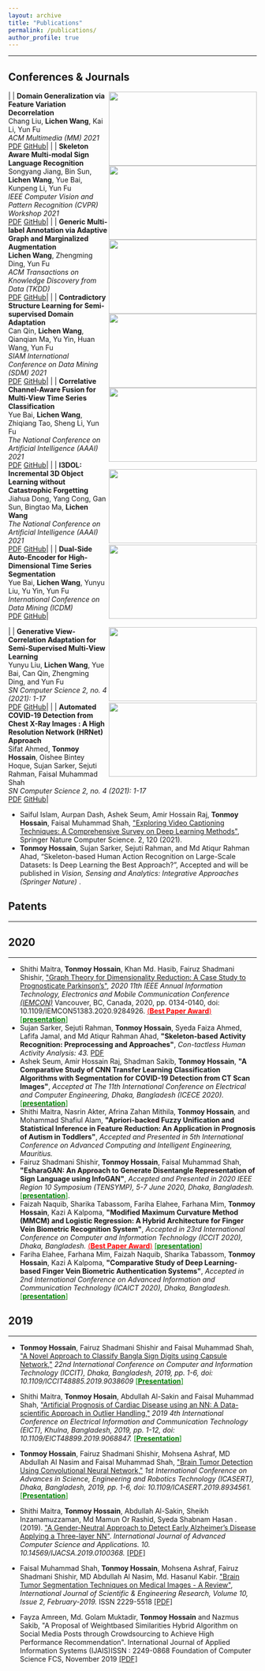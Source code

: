 ```yaml
---
layout: archive
title: "Publications"
permalink: /publications/
author_profile: true
---
```


-----------
## Conferences & Journals


|<img src='profile_img.png' align='right' style=' width:300px;height:150px'/> | **Domain Generalization via Feature Variation Decorrelation** <br> Chang Liu, **Lichen Wang**, Kai Li, Yun Fu<br> <i>ACM Multimedia (MM) 2021 </i> <br>[PDF](https://link.springer.com/article/10.1007/s42979-021-00690-w) [GitHub](https://link.springer.com/article/10.1007/s42979-021-00690-w)|
|<img src='profile_img.png' align='right' style=' width:300px;height:150px'/> | **Skeleton Aware Multi-modal Sign Language Recognition** <br> Songyang Jiang, Bin Sun, **Lichen Wang**, Yue Bai, Kunpeng Li, Yun Fu<br> <i>IEEE Computer Vision and Pattern Recognition (CVPR) Workshop 2021 </i> <br>[PDF](https://link.springer.com/article/10.1007/s42979-021-00690-w) [GitHub](https://link.springer.com/article/10.1007/s42979-021-00690-w)|
|<img src='profile_img.png' align='right' style=' width:300px;height:150px'/> | **Generic Multi-label Annotation via Adaptive Graph and Marginalized Augmentation** <br> **Lichen Wang**, Zhengming Ding, Yun Fu<br> <i>ACM Transactions on Knowledge Discovery from Data (TKDD)</i> <br>[PDF](https://link.springer.com/article/10.1007/s42979-021-00690-w) [GitHub](https://link.springer.com/article/10.1007/s42979-021-00690-w)|
|<img src='profile_img.png' align='right' style=' width:300px;height:150px'/> | **Contradictory Structure Learning for Semi-supervised Domain Adaptation** <br> Can Qin, **Lichen Wang**, Qianqian Ma, Yu Yin, Huan Wang, Yun Fu<br> <i>SIAM International Conference on Data Mining (SDM) 2021</i> <br>[PDF](https://link.springer.com/article/10.1007/s42979-021-00690-w) [GitHub](https://link.springer.com/article/10.1007/s42979-021-00690-w)|
|<img src='profile_img.png' align='right' style=' width:300px;height:150px'/> | **Correlative Channel-Aware Fusion for Multi-View Time Series Classification** <br> Yue Bai, **Lichen Wang**, Zhiqiang Tao, Sheng Li, Yun Fu<br> <i>The National Conference on Artificial Intelligence (AAAI) 2021 </i> <br>[PDF](https://link.springer.com/article/10.1007/s42979-021-00690-w) [GitHub](https://link.springer.com/article/10.1007/s42979-021-00690-w)|
|<img src='profile_img.png' align='right' style=' width:300px;height:150px'/> | **I3DOL: Incremental 3D Object Learning without Catastrophic Forgetting** <br> Jiahua Dong, Yang Cong, Gan Sun, Bingtao Ma, **Lichen Wang**<br> <i>The National Conference on Artificial Intelligence (AAAI) 2021</i> <br>[PDF](https://link.springer.com/article/10.1007/s42979-021-00690-w) [GitHub](https://link.springer.com/article/10.1007/s42979-021-00690-w)|
|<img src='profile_img.png' align='right' style=' width:300px;height:150px'/> | **Dual-Side Auto-Encoder for High-Dimensional Time Series Segmentation** <br> Yue Bai, **Lichen Wang**, Yunyu Liu, Yu Yin, Yun Fu<br> <i>International Conference on Data Mining (ICDM)</i> <br>[PDF](https://link.springer.com/article/10.1007/s42979-021-00690-w) [GitHub](https://link.springer.com/article/10.1007/s42979-021-00690-w)|

|<img src='profile_img.png' align='right' style=' width:300px;height:150px'/> | **Generative View-Correlation Adaptation for Semi-Supervised Multi-View Learning** <br> Yunyu Liu, **Lichen Wang**, Yue Bai, Can Qin, Zhengming Ding, and Yun Fu<br> <i>SN Computer Science 2, no. 4 (2021): 1-17 </i> <br>[PDF](https://link.springer.com/article/10.1007/s42979-021-00690-w) [GitHub](https://link.springer.com/article/10.1007/s42979-021-00690-w)|
|<img src='profile_img.png' align='right' style=' width:300px;height:150px'/> | **Automated COVID-19 Detection from Chest X-Ray Images : A High Resolution Network (HRNet) Approach** <br> Sifat Ahmed, **Tonmoy Hossain**, Oishee Bintey Hoque, Sujan Sarker, Sejuti Rahman, Faisal Muhammad Shah<br> <i>SN Computer Science 2, no. 4 (2021): 1-17 </i> <br>[PDF](https://link.springer.com/article/10.1007/s42979-021-00690-w) [GitHub](https://link.springer.com/article/10.1007/s42979-021-00690-w)|


* Saiful Islam, Aurpan Dash, Ashek Seum, Amir Hossain Raj, **Tonmoy Hossain**, Faisal Muhammad Shah, ["Exploring Video Captioning Techniques: A Comprehensive Survey on Deep Learning Methods"](https://link.springer.com/article/10.1007/s42979-021-00487-x?wt_mc=Internal.Event.1.SEM.ArticleAuthorIncrementalIssue&utm_source=ArticleAuthorIncrementalIssue&utm_medium=email&utm_content=AA_en_06082018&ArticleAuthorIncrementalIssue_20210302), Springer Nature Computer Science. 2, 120 (2021).
* **Tonmoy Hossain**, Sujan Sarker, Sejuti Rahman, and Md Atiqur Rahman Ahad, “Skeleton-based Human Action Recognition on Large-Scale Datasets: Is Deep Learning the Best Approach?”, Accepted and will be published in <i>Vision, Sensing and Analytics: Integrative Approaches (Springer Nature) </i>.


## Patents
-----------






## 2020
-----------
*  Shithi Maitra, **Tonmoy Hossain**, Khan Md. Hasib, Fairuz Shadmani Shishir, ["Graph Theory for Dimensionality Reduction: A Case Study to Prognosticate Parkinson’s",](https://ieeexplore.ieee.org/abstract/document/9284926) <i>2020 11th IEEE Annual Information Technology, Electronics and Mobile Communication Conference [(IEMCON)](https://ieee-iemcon.org/)</i> Vancouver, BC, Canada, 2020, pp. 0134-0140, doi: 10.1109/IEMCON51383.2020.9284926. [<span style ="color:Red">(**Best Paper Award**)</span>](https://tonmoy-hossain.github.io/files/Best_Paper_Award.png) [<span style ="color:Green">[**presentation**]</span>](https://tonmoy-hossain.github.io/files/IEMCON2020(Graph).pdf)
*  Sujan Sarker, Sejuti Rahman, **Tonmoy Hossain**, Syeda Faiza Ahmed, Lafifa Jamal, and Md Atiqur Rahman Ahad, **"Skeleton-based Activity Recognition: Preprocessing and Approaches"**, <i>Con-tactless Human Activity Analysis: 43.</i> [PDF](https://www.springer.com/gp/book/9783030685898) 
*  Ashek Seum, Amir Hossain Raj, Shadman Sakib, **Tonmoy Hossain**, **"A Comparative Study of CNN Transfer Learning Classification Algorithms with Segmentation for COVID-19 Detection from CT Scan Images"**, <i>Accepted at The 11th International Conference on Electrical and Computer Engineering, Dhaka, Bangladesh (ICECE 2020).</i> [<span style ="color:Green">[**presentation**]</span>](https://tonmoy-hossain.github.io/files/ICECE_2020_(COVID-19).pdf)
*  Shithi Maitra, Nasrin Akter, Afrina Zahan Mithila, **Tonmoy Hossain**, and Mohammad Shafiul Alam, **"Apriori-backed Fuzzy Unification and Statistical Inference in Feature Reduction: An Application in Prognosis of Autism in Toddlers"**, <i>Accepted and Presented in 5th International Conference on Advanced Computing and Intelligent Engineering, Mauritius.</i>
*  Fairuz Shadmani Shishir, **Tonmoy Hossain**, Faisal Muhammad Shah, **"EsharaGAN: An Approach to Generate Disentangle Representation of Sign Language using InfoGAN"**, <i>Accepted and Presented in 2020 IEEE Region 10 Symposium (TENSYMP), 5-7 June 2020, Dhaka, Bangladesh.</i> [<span style ="color:Green">[**presentation**]</span>](https://tonmoy-hossain.github.io/files/tensymp_presentation.pdf).
*  Faizah Naquib, Sharika Tabassom, Fariha Elahee, Farhana Mim, **Tonmoy Hossain**, Kazi A Kalpoma, **"Modified Maximum Curvature Method (MMCM) and Logistic Regression: A Hybrid Architecture for Finger Vein Biometric Recognition System"**, <i>Accepted in 23rd International Conference on Computer and Information Technology (ICCIT 2020), Dhaka, Bangladesh. </i>  [<span style ="color:Red">(**Best Paper Award**)</span>](https://tonmoy-hossain.github.io/files/ICCIT-Best-Paper.pdf) [<span style ="color:Green">[**presentation**]</span>](https://tonmoy-hossain.github.io/files/ICCIT_2020_(Finger_Vein).pdf)
*  Fariha Elahee, Farhana Mim, Faizah Naquib, Sharika Tabassom, **Tonmoy Hossain**, Kazi A Kalpoma, **"Comparative Study of Deep Learning-based Finger Vein Biometric Authentication Systems"**, <i>Accepted in 2nd International Conference on Advanced Information and Communication Technology (ICAICT 2020), Dhaka, Bangladesh.</i> [<span style ="color:Green">[**presentation**]</span>](https://tonmoy-hossain.github.io/files/ICAICT2020(FingerVein).pdf)



## 2019
-----------

* **Tonmoy Hossain**, Fairuz Shadmani Shishir and Faisal Muhammad Shah, ["A Novel Approach to Classify Bangla Sign Digits using Capsule Network,"](https://ieeexplore.ieee.org/document/9038609) <i> 22nd International Conference on Computer and Information Technology (ICCIT), Dhaka, Bangladesh, 2019, pp. 1-6, doi: 10.1109/ICCIT48885.2019.9038609</i> [<span style ="color:Green">[**Presentation**]</span>](https://tonmoy-hossain.github.io/files/conferencePaper_CapsuleNetwork.pdf)

* Shithi Maitra, **Tonmoy Hosain**, Abdullah Al-Sakin and Faisal Muhammad Shah, ["Artificial Prognosis of Cardiac Disease using
an NN: A Data-scientific Approach in Outlier Handling,"](https://ieeexplore.ieee.org/document/9068847/) <i>2019 4th International Conference on Electrical Information and Communication Technology (EICT), Khulna, Bangladesh, 2019, pp. 1-12, doi: 10.1109/EICT48899.2019.9068847.</i> [<span style ="color:Green">[**Presentation**]</span>](https://tonmoy-hossain.github.io/files/conferencePaper_CardiacDisease.pdf)

* **Tonmoy Hossain**, Fairuz Shadmani Shishir, Mohsena Ashraf, MD Abdullah Al Nasim and Faisal Muhammad Shah, ["Brain Tumor Detection Using Convolutional Neural Network,"](https://ieeexplore.ieee.org/document/8934561) <i>1st International Conference on Advances in Science, Engineering and Robotics Technology (ICASERT), Dhaka, Bangladesh, 2019, pp. 1-6, doi: 10.1109/ICASERT.2019.8934561.</i> [<span style ="color:Green">[**Presentation**]</span>](https://tonmoy-hossain.github.io/files/conferencePaper_BrainTumorDetection.pdf)

* Shithi Maitra, **Tonmoy Hossain**, Abdullah Al-Sakin, Sheikh Inzamamuzzaman, Md Mamun Or Rashid, Syeda Shabnam Hasan . (2019). ["A Gender-Neutral Approach to Detect Early Alzheimer’s Disease Applying a Three-layer NN"](https://thesai.org/Publications/ViewPaper?Volume=10&Issue=3&Code=ijacsa&SerialNo=68). <i>International Journal of Advanced Computer Science and Applications. 10. 10.14569/IJACSA.2019.0100368.</i> [[PDF]](https://tonmoy-hossain.github.io/files/Alzheimer.pdf)

* Faisal Muhammad Shah, **Tonmoy Hossain**, Mohsena Ashraf, Fairuz Shadmani Shishir, MD Abdullah Al Nasim, Md. Hasanul Kabir. ["Brain Tumor Segmentation Techniques on Medical Images - A Review"](https://www.ijser.org/onlineResearchPaperViewer.aspx?Brain-Tumor-Segmentation-Techniques-on-Medical-Images-A-Review.pdf), <i>International Journal of Scientific & Engineering Research, Volume 10, Issue 2, February-2019.</i>
ISSN 2229-5518 [[PDF]](https://tonmoy-hossain.github.io/files/segmentationReview.pdf)

* Fayza Amreen, Md. Golam Muktadir, **Tonmoy Hossain** and Nazmus Sakib, "A Proposal of Weightbased Similarities Hybrid Algorithm on Social Media Posts through Crowdsourcing to Achieve High Performance Recommendation". International Journal of Applied Information Systems (IJAIS)ISSN : 2249-0868 Foundation of Computer Science FCS, November 2019 [[PDF]](https://tonmoy-hossain.github.io/files/IJAIS.pdf)

